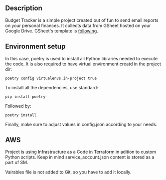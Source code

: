 ## Description

Budget Tracker is a simple project created out of fun to send email reports on your personal finances. It collects data from GSheet hosted on your Google Drive. GSheet's template is [following](https://docs.google.com/spreadsheets/d/19QmyL81UbqdCaX4Xi77h8M2GM_s9AWMgcfalyqxrAhA/edit?usp=drive_link).

## Environment setup

In this case, poetry is used to install all Python libraries needed to execute the code. It is also required to have virtual environment creatd in the project dir:

`poetry config virtualenvs.in-project true `

To install all the dependencies, use standard:

`pip install poetry `

Followed by:

`poetry install`

Finally, make sure to adjust values in config.json according to your needs.

## AWS

Project is using Infrastructure as a Code in Terraform in adition to custom Python scripts. Keep in mind service_account.json content is stored as a part of SM.

Vairables file is not added to Git, so you have to add it locally.
